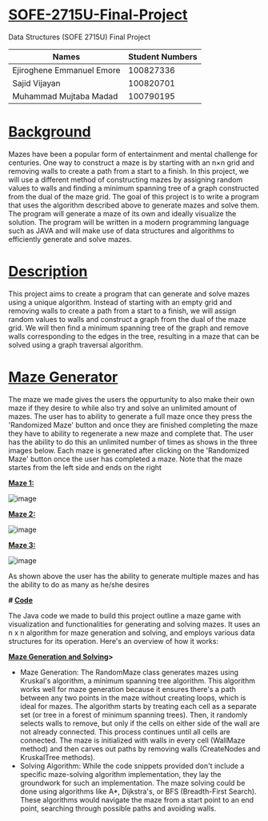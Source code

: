 # <ins>SOFE-2715U-Final-Project</ins>
Data Structures (SOFE 2715U) Final Project

| Names  | Student Numbers |
| ------------- | ------------- |
| Ejiroghene Emmanuel Emore   | 100827336  |
| Sajid Vijayan  | 100820701  |
| Muhammad Mujtaba Madad  | 100790195  |

# <ins>Background</ins>
Mazes have been a popular form of entertainment and mental challenge for centuries. One way to construct a maze is by starting with an n×n grid and removing walls to create a path from a start to a finish. In this project, we will use a different method of constructing mazes by assigning random values to walls and finding a minimum spanning tree of a graph constructed from the dual of the maze grid. The goal of this project is to write a program that uses the algorithm described above to generate mazes and solve them. The program will generate a maze of its own and ideally visualize the solution. The program will be written in a modern programming language such as JAVA and will make use of data structures and algorithms to efficiently generate and solve mazes.

# <ins>Description</ins>
This project aims to create a program that can generate and solve mazes using a unique algorithm. Instead of starting with an empty grid and removing walls to create a path from a start to a finish, we will assign random values to walls and construct a graph from the dual of the maze grid. We will then find a minimum spanning tree of the graph and remove walls corresponding to the edges in the tree, resulting in a maze that can be solved using a graph traversal algorithm.

# <ins>Maze Generator</ins>

The maze we made gives the users the oppurtunity to also make their own maze if they desire to while also try and solve an unlimited amount of mazes. The user has to ability to generate a full maze once they press the 'Randomized Maze' button and once they are finished completing the maze they have to ability to regenerate a new maze and complete that. The user has the ability to do this an unlimited number of times as shows in the three images below. Each maze is generated after clicking on the 'Randomized Maze' button once the user has completed a maze. Note that the maze startes from the left side and ends on the right

__<ins>Maze 1:</ins>__

![image](https://github.com/Muji90/SOFE-2715U-Final-Project/assets/145510715/fd64f08d-2f88-4def-8b48-3acbd55e6e49)

__<ins>Maze 2:</ins>__

![image](https://github.com/Muji90/SOFE-2715U-Final-Project/assets/145510715/e4a0e17a-b9f1-479d-b036-2743108e0431)

__<ins>Maze 3:</ins>__

![image](https://github.com/Muji90/SOFE-2715U-Final-Project/assets/145510715/e6d40a24-b6ab-4cbc-a355-193019a63b39)

As shown above the user has the ability to generate multiple mazes and has the ability to do as many as he/she desires


__# <ins>Code</ins>__

The Java code we made to build this project outline a maze game with visualization and functionalities for generating and solving mazes. It uses an n x n algorithm for maze generation and solving, and employs various data structures for its operation. Here's an overview of how it works:

__<ins>Maze Generation and Solving</ins>>__

- Maze Generation: The RandomMaze class generates mazes using Kruskal's algorithm, a minimum spanning tree algorithm. This algorithm works well for maze generation because it ensures there's a path between any two points in the maze without creating loops, which is ideal for mazes. The algorithm starts by treating each cell as a separate set (or tree in a forest of minimum spanning trees). Then, it randomly selects walls to remove, but only if the cells on either side of the wall are not already connected. This process continues until all cells are connected. The maze is initialized with walls in every cell (WallMaze method) and then carves out paths by removing walls (CreateNodes and KruskalTree methods).
- Solving Algorithm: While the code snippets provided don't include a specific maze-solving algorithm implementation, they lay the groundwork for such an implementation. The maze solving could be done using algorithms like A*, Dijkstra's, or BFS (Breadth-First Search). These algorithms would navigate the maze from a start point to an end point, searching through possible paths and avoiding walls.
